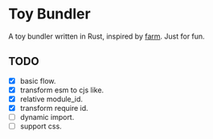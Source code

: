 # Toy Bundler

A toy bundler written in Rust, inspired by [farm](https://github.com/farm-fe/farm). Just for fun.

## TODO
- [x] basic flow.
- [x] transform esm to cjs like.
- [x] relative module_id.
- [x] transform require id.
- [ ] dynamic import.
- [ ] support css.
